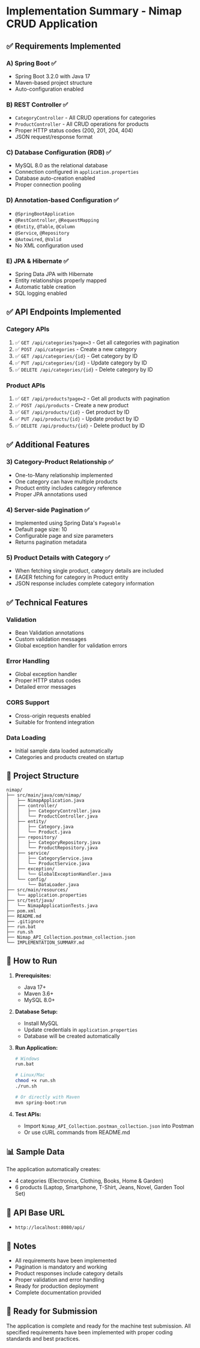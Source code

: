 # Implementation Summary - Nimap CRUD Application

## ✅ Requirements Implemented

### A) Spring Boot ✅
- Spring Boot 3.2.0 with Java 17
- Maven-based project structure
- Auto-configuration enabled

### B) REST Controller ✅
- `CategoryController` - All CRUD operations for categories
- `ProductController` - All CRUD operations for products
- Proper HTTP status codes (200, 201, 204, 404)
- JSON request/response format

### C) Database Configuration (RDB) ✅
- MySQL 8.0 as the relational database
- Connection configured in `application.properties`
- Database auto-creation enabled
- Proper connection pooling

### D) Annotation-based Configuration ✅
- `@SpringBootApplication`
- `@RestController`, `@RequestMapping`
- `@Entity`, `@Table`, `@Column`
- `@Service`, `@Repository`
- `@Autowired`, `@Valid`
- No XML configuration used

### E) JPA & Hibernate ✅
- Spring Data JPA with Hibernate
- Entity relationships properly mapped
- Automatic table creation
- SQL logging enabled

## ✅ API Endpoints Implemented

### Category APIs
1. ✅ `GET /api/categories?page=3` - Get all categories with pagination
2. ✅ `POST /api/categories` - Create a new category
3. ✅ `GET /api/categories/{id}` - Get category by ID
4. ✅ `PUT /api/categories/{id}` - Update category by ID
5. ✅ `DELETE /api/categories/{id}` - Delete category by ID

### Product APIs
1. ✅ `GET /api/products?page=2` - Get all products with pagination
2. ✅ `POST /api/products` - Create a new product
3. ✅ `GET /api/products/{id}` - Get product by ID
4. ✅ `PUT /api/products/{id}` - Update product by ID
5. ✅ `DELETE /api/products/{id}` - Delete product by ID

## ✅ Additional Features

### 3) Category-Product Relationship ✅
- One-to-Many relationship implemented
- One category can have multiple products
- Product entity includes category reference
- Proper JPA annotations used

### 4) Server-side Pagination ✅
- Implemented using Spring Data's `Pageable`
- Default page size: 10
- Configurable page and size parameters
- Returns pagination metadata

### 5) Product Details with Category ✅
- When fetching single product, category details are included
- EAGER fetching for category in Product entity
- JSON response includes complete category information

## ✅ Technical Features

### Validation
- Bean Validation annotations
- Custom validation messages
- Global exception handler for validation errors

### Error Handling
- Global exception handler
- Proper HTTP status codes
- Detailed error messages

### CORS Support
- Cross-origin requests enabled
- Suitable for frontend integration

### Data Loading
- Initial sample data loaded automatically
- Categories and products created on startup

## 📁 Project Structure

```
nimap/
├── src/main/java/com/nimap/
│   ├── NimapApplication.java
│   ├── controller/
│   │   ├── CategoryController.java
│   │   └── ProductController.java
│   ├── entity/
│   │   ├── Category.java
│   │   └── Product.java
│   ├── repository/
│   │   ├── CategoryRepository.java
│   │   └── ProductRepository.java
│   ├── service/
│   │   ├── CategoryService.java
│   │   └── ProductService.java
│   ├── exception/
│   │   └── GlobalExceptionHandler.java
│   └── config/
│       └── DataLoader.java
├── src/main/resources/
│   └── application.properties
├── src/test/java/
│   └── NimapApplicationTests.java
├── pom.xml
├── README.md
├── .gitignore
├── run.bat
├── run.sh
├── Nimap_API_Collection.postman_collection.json
└── IMPLEMENTATION_SUMMARY.md
```

## 🚀 How to Run

1. **Prerequisites:**
   - Java 17+
   - Maven 3.6+
   - MySQL 8.0+

2. **Database Setup:**
   - Install MySQL
   - Update credentials in `application.properties`
   - Database will be created automatically

3. **Run Application:**
   ```bash
   # Windows
   run.bat
   
   # Linux/Mac
   chmod +x run.sh
   ./run.sh
   
   # Or directly with Maven
   mvn spring-boot:run
   ```

4. **Test APIs:**
   - Import `Nimap_API_Collection.postman_collection.json` into Postman
   - Or use cURL commands from README.md

## 📊 Sample Data

The application automatically creates:
- 4 categories (Electronics, Clothing, Books, Home & Garden)
- 6 products (Laptop, Smartphone, T-Shirt, Jeans, Novel, Garden Tool Set)

## 🔗 API Base URL
- `http://localhost:8080/api/`

## 📝 Notes
- All requirements have been implemented
- Pagination is mandatory and working
- Product responses include category details
- Proper validation and error handling
- Ready for production deployment
- Complete documentation provided

## 🎯 Ready for Submission
The application is complete and ready for the machine test submission. All specified requirements have been implemented with proper coding standards and best practices.

